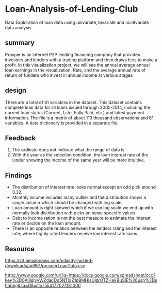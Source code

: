 # Loan-Analysis-of-Lending-Club
Data Exploration of loan data using univariate, bivariate and multivariate data analysis

## summary
Prosper is an Internet P2P lending financing company that provides investors and lenders with a trading platform and then draws fees to make a profit. In this visualization project, we will see the annual average annual loan earnings in the visualization. Rate, and the average annual rate of return of funders who invest in annual income at various stages.

## design
There are a total of 81 variables in the dataset. This dataset contains complete loan data for all loans issued through 2005-2014, including the current loan status (Current, Late, Fully Paid, etc.) and latest payment information. The file is a matrix of about 113 thousand observations and 81 variables. A data dictionary is provided in a separate file.

## Feedback
1. The ordinate does not indicate what the range of data is.
2. With the year as the selection condition, the loan interest rate of the lender showing the income of the same year will be more intuitive.

## Findings
- The distribution of interest rate looks normal except an odd pick around 0.32.
- Monthly income includes many outlier and the distribution shows a single column which should be changed with log scale.
- Loan amount is right skewed which if we use log scale we end up with normally look distribution with picks on some specefic values.
- Debt to income ration is not the best measure to estimate the interest rate or decide on the loan amount.
- There is an opposite relation between the lenders rating and the interest rate; where highly rated lenders receive low interest rate loans.

## Resource
https://s3.amazonaws.com/udacity-hosted-downloads/ud651/prosperLoanData.csv

https://www.google.com/url?q=https://docs.google.com/spreadsheet/ccc?key%3D0AllIqIyvWZdadDd5NTlqZ1pBMHlsUjdrOTZHaVBuSlE%26usp%3Dsharing&sa=D&ust=1554172027131000
